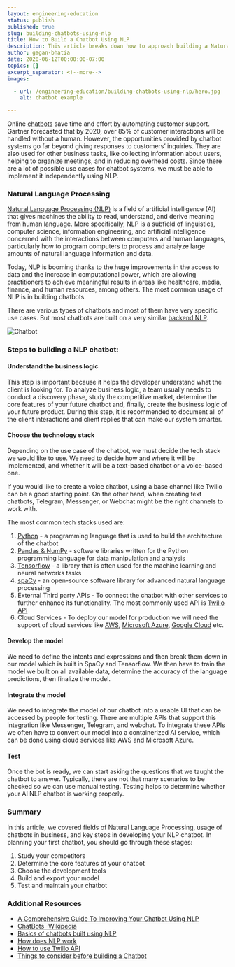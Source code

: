 ```yaml
---
layout: engineering-education
status: publish
published: true
slug: building-chatbots-using-nlp
title: How to Build a Chatbot Using NLP
description: This article breaks down how to approach building a Natural Language Processing (NLP) chatbot across a diverse set of use cases, including healthcare, media, finance, and human resources, among others.
author: gagan-bhatia
date: 2020-06-12T00:00:00-07:00
topics: []
excerpt_separator: <!--more-->
images:

  - url: /engineering-education/building-chatbots-using-nlp/hero.jpg
    alt: chatbot example

---
```

Online [chatbots](https://en.wikipedia.org/wiki/Chatbot) save time and effort by automating customer support. Gartner forecasted that by 2020, over 85% of customer interactions will be handled without a human. However, the opportunities provided by chatbot systems go far beyond giving responses to customers’ inquiries. They are also used for other business tasks, like collecting information about users, helping to organize meetings, and in reducing overhead costs. Since there are a lot of possible use cases for chatbot systems, we must be able to implement it independently using NLP.

<!--more-->

### Natural Language Processing
[Natural Language Processing (NLP)](https://en.wikipedia.org/wiki/Natural_language_processing) is a field of artificial intelligence (AI) that gives machines the ability to read, understand, and derive meaning from human language. More specifically, NLP is a subfield of linguistics, computer science, information engineering, and artificial intelligence concerned with the interactions between computers and human languages, particularly how to program computers to process and analyze large amounts of natural language information and data.

Today, NLP is booming thanks to the huge improvements in the access to data and the increase in computational power, which are allowing practitioners to achieve meaningful results in areas like healthcare, media, finance, and human resources, among others. The most common usage of NLP is in building chatbots.

There are various types of chatbots and most of them have very specific use cases. But most chatbots are built on a very similar [backend NLP](https://towardsdatascience.com/how-to-build-a-chatbot-a-lesson-in-nlp-d0df588afa4b).

![Chatbot](/engineering-education/building-chatbots-using-nlp/chatbot-image.png)<br>
### Steps to building a NLP chatbot:

#### Understand the business logic
This step is important because it helps the developer understand what the client is looking for. To analyze business logic, a team usually needs to conduct a discovery phase, study the competitive market, determine the core features of your future chatbot and, finally, create the business logic of your future product. During this step, it is recommended to document all of the client interactions and client replies that can make our system smarter.

#### Choose the technology stack
Depending on the use case of the chatbot, we must decide the tech stack we would like to use. We need to decide how and where it will be implemented, and whether it will be a text-based chatbot or a voice-based one.

If you would like to create a voice chatbot, using a base channel like Twilio can be a good starting point. On the other hand, when creating text chatbots, Telegram, Messenger, or Webchat might be the right channels to work with.

The most common tech stacks used are:
1) [Python](https://www.python.org/) - a programming language that is used to build the architecture of the chatbot
2) [Pandas & NumPy](https://www.hackerearth.com/practice/machine-learning/data-manipulation-visualisation-r-python/tutorial-data-manipulation-numpy-pandas-python/tutorial/) - software libraries written for the Python programming language for data manipulation and analysis
3) [Tensorflow](https://www.tensorflow.org/tutorials) - a library that is often used for the machine learning and neural networks tasks
4) [spaCy](https://spacy.io/) - an open-source software library for advanced natural language processing
5) External Third party APIs - To connect the chatbot with other services to further enhance its functionality. The most commonly used API is [Twillo API](https://www.twilio.com/docs/autopilot/guides/how-to-build-a-chatbot)
6) Cloud Services - To deploy our model for production we will need the support of cloud services like [AWS](https://aws.amazon.com/console/), [Microsoft Azure](https://azure.microsoft.com/en-in/), [Google Cloud](https://azure.microsoft.com/en-in/) etc.


#### Develop the model
We need to define the intents and expressions and then break them down in our model which is built in SpaCy and Tensorflow. We then have to train the model we built on all available data, determine the accuracy of the language predictions, then finalize the model.


#### Integrate the model
We need to integrate the model of our chatbot into a usable UI that can be accessed by people for testing. There are multiple APIs that support this integration like Messenger, Telegram, and webchat. To integrate these APIs we often have to convert our model into a containerized AI service, which can be done using cloud services like AWS and Microsoft Azure.

#### Test
Once the bot is ready, we can start asking the questions that we taught the chatbot to answer. Typically, there are not that many scenarios to be checked so we can use manual testing. Testing helps to determine whether your AI NLP chatbot is working properly.

### Summary
In this article, we covered fields of Natural Language Processing, usage of chatbots in business, and key steps in developing your NLP chatbot.
In planning your first chatbot, you should go through these stages:
1) Study your competitors
2) Determine the core features of your chatbot
3) Choose the development tools
4) Build and export your model
5) Test and maintain your chatbot

### Additional Resources
- [A Comprehensive Guide To Improving Your Chatbot Using NLP](https://www.enterprisebotmanager.com/improving-your-chatbot-using-nlp/)
- [ChatBots -Wikipedia](https://en.wikipedia.org/wiki/Chatbot)
- [Basics of chatbots built using NLP](https://towardsdatascience.com/how-to-build-a-chatbot-a-lesson-in-nlp-d0df588afa4b)
- [How does NLP work](https://en.wikipedia.org/wiki/Natural_language_processing)
- [How to use Twillo API](https://www.twilio.com/docs/autopilot/guides/how-to-build-a-chatbot)
- [Things to consider before building a Chatbot](https://chatbotsmagazine.com/to-build-a-successful-chatbot-ask-these-5-questions-b7fe3776c74c)
